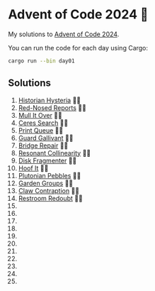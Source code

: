 # Advent of Code 2024 🌟

My solutions to [Advent of Code 2024](https://adventofcode.com/2024).

You can run the code for each day using Cargo:

```bash
cargo run --bin day01
```

## Solutions

1. [Historian Hysteria](day01) 🌟🌟
2. [Red-Nosed Reports](day02) 🌟🌟
3. [Mull It Over](day03) 🌟🌟
4. [Ceres Search](day04) 🌟🌟
5. [Print Queue](day05) 🌟🌟
6. [Guard Gallivant](day06) 🌟🌟
7. [Bridge Repair](day07) 🌟🌟
8. [Resonant Collinearity](day08) 🌟🌟
9. [Disk Fragmenter](day09) 🌟🌟
10. [Hoof It](day10) 🌟🌟
11. [Plutonian Pebbles](day11) 🌟🌟
12. [Garden Groups](day12) 🌟🌟
13. [Claw Contraption](day13) 🌟🌟
14. [Restroom Redoubt](day14) 🌟🌟
15. [](day15)
16. [](day16)
17. [](day17)
18. [](day18)
19. [](day19)
20. [](day20)
21. [](day21)
22. [](day22)
23. [](day23)
24. [](day24)
25. [](day25)
